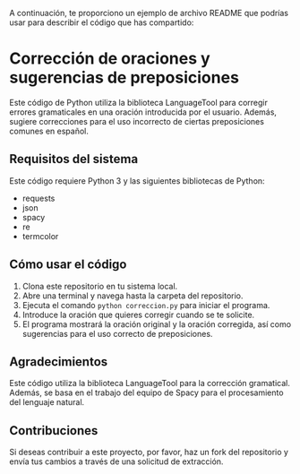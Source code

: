 A continuación, te proporciono un ejemplo de archivo README que podrías usar para describir el código que has compartido:

# Corrección de oraciones y sugerencias de preposiciones

Este código de Python utiliza la biblioteca LanguageTool para corregir errores gramaticales en una oración introducida por el usuario. Además, sugiere correcciones para el uso incorrecto de ciertas preposiciones comunes en español.

## Requisitos del sistema

Este código requiere Python 3 y las siguientes bibliotecas de Python:

- requests
- json
- spacy
- re
- termcolor

## Cómo usar el código

1. Clona este repositorio en tu sistema local.
2. Abre una terminal y navega hasta la carpeta del repositorio.
3. Ejecuta el comando `python correccion.py` para iniciar el programa.
4. Introduce la oración que quieres corregir cuando se te solicite.
5. El programa mostrará la oración original y la oración corregida, así como sugerencias para el uso correcto de preposiciones.

## Agradecimientos

Este código utiliza la biblioteca LanguageTool para la corrección gramatical. Además, se basa en el trabajo del equipo de Spacy para el procesamiento del lenguaje natural.

## Contribuciones

Si deseas contribuir a este proyecto, por favor, haz un fork del repositorio y envía tus cambios a través de una solicitud de extracción.
